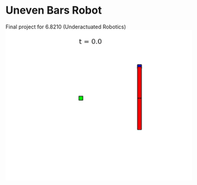 # Uneven Bars Robot
Final project for 6.8210 (Underactuated Robotics)
![](https://github.com/mohammedehab2002/uneven-bars-robot/blob/main/uneven-bars-simulation.gif)
